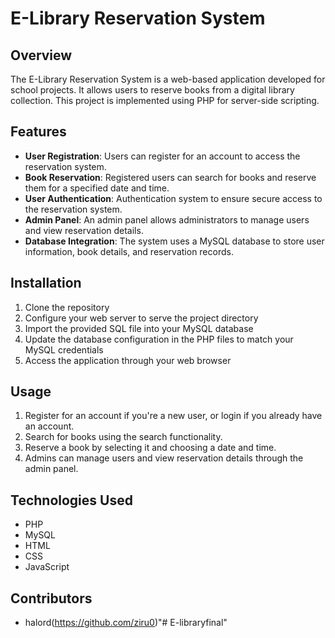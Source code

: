 # E-Library Reservation System

## Overview

The E-Library Reservation System is a web-based application developed for school projects. It allows users to reserve books from a digital library collection. This project is implemented using PHP for server-side scripting.

## Features

- **User Registration**: Users can register for an account to access the reservation system.
- **Book Reservation**: Registered users can search for books and reserve them for a specified date and time.
- **User Authentication**: Authentication system to ensure secure access to the reservation system.
- **Admin Panel**: An admin panel allows administrators to manage users and view reservation details.
- **Database Integration**: The system uses a MySQL database to store user information, book details, and reservation records.

## Installation

1. Clone the repository
2. Configure your web server to serve the project directory
3. Import the provided SQL file into your MySQL database
4. Update the database configuration in the PHP files to match your MySQL credentials
5. Access the application through your web browser

## Usage

1. Register for an account if you're a new user, or login if you already have an account.
2. Search for books using the search functionality.
3. Reserve a book by selecting it and choosing a date and time.
4. Admins can manage users and view reservation details through the admin panel.

## Technologies Used

- PHP
- MySQL
- HTML
- CSS
- JavaScript

## Contributors

- halord(https://github.com/ziru0)"# E-libraryfinal" 
